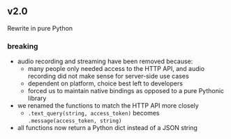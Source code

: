 ## v2.0

Rewrite in pure Python

### breaking

- audio recording and streaming have been removed because:
  - many people only needed access to the HTTP API, and audio recording did not make sense for server-side use cases
  - dependent on platform, choice best left to developers
  - forced us to maintain native bindings as opposed to a pure Pythonic library
- we renamed the functions to match the HTTP API more closely
  - `.text_query(string, access_token)` becomes `.message(access_token, string)`
- all functions now return a Python dict instead of a JSON string
